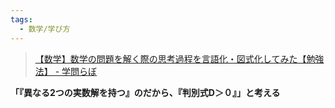 ```yaml
---
tags:
  - 数学/学び方
---
```

>[【数学】数学の問題を解く際の思考過程を言語化・図式化してみた【勉強法】 - 学問らぼ](https://komono-demon.com/650/)

**「『**異なる2つの実数解を持つ**』のだから、『**判別式D＞０**』」と考える**

